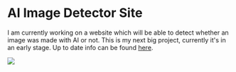 # AI Image Detector Site

I am currently working on a website which will be able to detect whether an image was made with AI or not. This is my next big project, currently it's in an early stage. Up to date info can be found [here](https://www.youtube.com/@kris_creative).


<img src="PromoImage"/>
